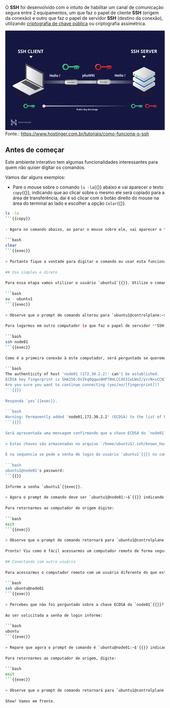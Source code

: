 O **SSH** foi desenvolvido com o intuito de habilitar um canal de comunicação segura entre 2 equipamentos, um que faz o papel de cliente **SSH** (origem da conexão) e outro que faz o papel de servidor **SSH** (destino da conexão), utilizando [criptografia de chave pública](https://medium.com/r/?url=https%3A%2F%2Fpt.wikipedia.org%2Fwiki%2FCriptografia_de_chave_p%25C3%25BAblica) ou criptografia assimétrica.

![SSH](./ssh.png)
Fonte.: <https://www.hostinger.com.br/tutoriais/como-funciona-o-ssh>

## Antes de começar

Este ambiente interativo tem algumas funcionalidades interessantes para quem não quiser digitar os comandos.

Vamos dar alguns exemplos:

- Pare o mouse sobre o comando `ls -la`{{}} abaixo e vai aparecer o texto `copy`{{}}, indicando que ao clicar sobre o mesmo ele será copiado para a área de transferência, daí é só clicar com o botão direito do mouse na área do terminal ao lado e escolher a opção `Colar`{{}}.

```bash
ls -la
```{{copy}}

- Agora no comando abaixo, ao parar o mouse sobre ele, vai aparecer o texto `exec`{{}}, indicando que ao clicar sobre o mesmo ele já será executado no terminal ao lado.

```bash
clear
```{{exec}}

> Portanto fique a vontade para digitar o comando ou usar esta funcionalidade do ambiente. 

## Uso simples e direto

Para essa etapa vamos utilizar o usuário `ubuntu1`{{}}. Utilize o comando abaixo para mudarmos de usuário:

```bash
su - ubuntu1
```{{exec}}

> Observe que o prompt de comando alterou para `ubuntu1@controlplane:~$`{{}} indicando que agora estamos trabalhando com o usuário `ubuntu1`{{}} **ainda no computador local** chamado de `controlplane`{{}}.

Para logarmos em outro computador (o que faz o papel de servidor **SSH**) com um usuário com o mesmo nome do que está logado localmente, simplesmente usamos o comando abaixo:

```bash
ssh node01
```{{exec}}

Como é a primeira conexão à este computador, será perguntado se queremos armazenar localmente a [chave ECDSA](https://medium.com/r/?url=https%3A%2F%2Fpt.wikipedia.org%2Fwiki%2FECDSA) deste computador conforme abaixo.

```bash
The authenticity of host 'node01 (172.30.2.2)' can't be established.
ECDSA key fingerprint is SHA256:OvIkq0qqws0HP70HLCCdX31wLWoI/yvcN+sCCN3Krts.
Are you sure you want to continue connecting (yes/no/[fingerprint])?
```{{}}

Responda `yes`{{exec}}.

```bash
Warning: Permanently added 'node01,172.30.2.2' (ECDSA) to the list of known hosts.
```{{}}

Será apresentada uma mensagem confirmando que a chave ECDSA do `node01`{{}} foi adicionada permanentemente.

> Estas chaves são armazenadas no arquivo `/home/ubuntu1/.ssh/known_hosts`{{}}.

E na sequencia se pede a senha de login do usuário `ubuntu1`{{}} no computador `node01`{{}}.

```bash
ubuntu1@node01's password:
```{{}}

Informe a senha `ubuntu1`{{exec}}.

> Agora o prompt de comando deve ser `ubuntu1@node01:~$`{{}} indicando que estamos trabalhando com o usuário `ubuntu1`{{}} **só que no computador** `node01`{{}}.

Para retornarmos ao computador de origem digite:

```bash
exit
```{{exec}}

> Observe que o prompt de comando retornará para `ubuntu1@controlplane:~$`{{}}.

Pronto! Viu como é fácil acessarmos um computador remoto de forma segura com o SSH?

## Conectando com outro usuário

Para acessarmos o computador remoto com um usuário diferente do que está logado localmente, basta informar o nome do mesmo seguido de um '**@**' antes do nome do computador, conforme exemplo abaixo:

```bash
ssh ubuntu@node01
```{{exec}}

> Percebeu que não foi perguntado sobre a chave ECDSA do `node01`{{}}? Porque já temos a mesma armazenada localmente.

Ao ser solicitada a senha de login informe:

```bash
ubuntu
```{{exec}}

> Repare que agora o prompt de comando é `ubuntu@node01:~$`{{}} indicando que estamos trabalhando com o usuário **`ubuntu`{{}}** no computador `node01`{{}}.

Para retornarmos ao computador de origem, digite:

```bash
exit
```{{exec}}

> Observe que o prompt de comando retornará para `ubuntu1@controlplane:~$`{{}}.

Show! Vamos em frente.
